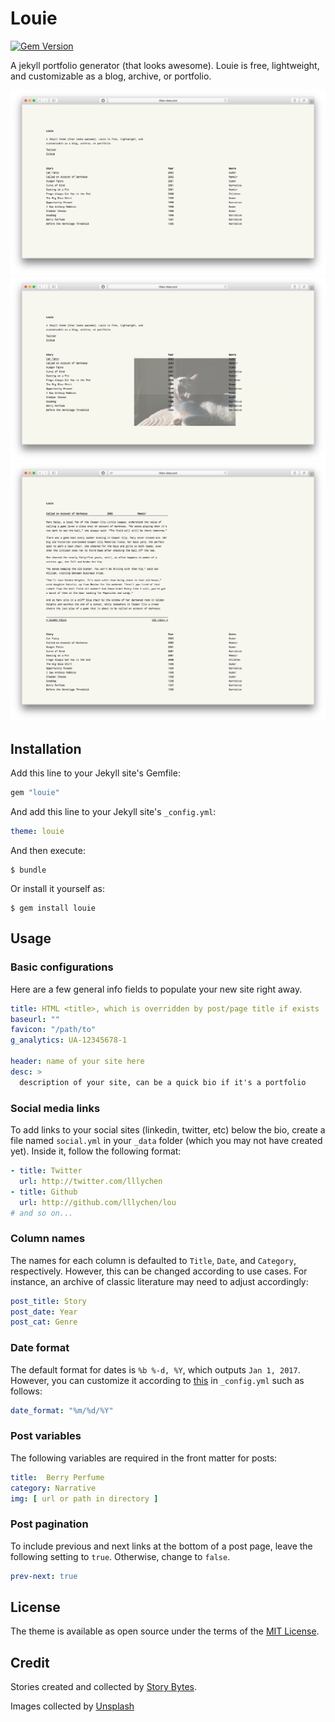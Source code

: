 # Louie
[![Gem Version](https://badge.fury.io/rb/louie.svg)](https://badge.fury.io/rb/louie)

A jekyll portfolio generator (that looks awesome). Louie is free, lightweight, and customizable as a blog, archive, or portfolio.

![Home](screenshot.png)
![Home with hover](screenshot2.png)
![Post](screenshot3.png)

## Installation
Add this line to your Jekyll site's Gemfile:

```ruby
gem "louie"
```

And add this line to your Jekyll site's `_config.yml`:

```yaml
theme: louie
```

And then execute:

    $ bundle

Or install it yourself as:

    $ gem install louie

## Usage
### Basic configurations
Here are a few general info fields to populate your new site right away.

```yaml
title: HTML <title>, which is overridden by post/page title if exists
baseurl: ""
favicon: "/path/to"
g_analytics: UA-12345678-1

header: name of your site here
desc: >
  description of your site, can be a quick bio if it's a portfolio
```

### Social media links
To add links to your social sites (linkedin, twitter, etc) below the bio, create a file named `social.yml` in your `_data` folder (which you may not have created yet). Inside it, follow the following format:

```yaml
- title: Twitter
  url: http://twitter.com/lllychen
- title: Github
  url: http://github.com/lllychen/lou
# and so on...
```

### Column names
The names for each column is defaulted to `Title`, `Date`, and `Category`, respectively. However, this can be changed according to use cases. For instance, an archive of classic literature may need to adjust accordingly:

```yaml
post_title: Story
post_date: Year
post_cat: Genre
```

### Date format
The default format for dates is `%b %-d, %Y`, which outputs `Jan 1, 2017`. However, you can customize it according to [this](http://jekyll.tips/jekyll-casts/date-formatting/#date) in `_config.yml` such as follows:

```yaml
date_format: "%m/%d/%Y"
```

### Post variables
The following variables are required in the front matter for posts:

```yaml
title:  Berry Perfume
category: Narrative
img: [ url or path in directory ]
```

### Post pagination
To include previous and next links at the bottom of a post page, leave the following setting to `true`. Otherwise, change to `false`.

```yaml
prev-next: true
```

## License
The theme is available as open source under the terms of the [MIT License](http://opensource.org/licenses/MIT).

## Credit
Stories created and collected by [Story Bytes](http://www.storybytes.com/view-length/0256-words/index-0256.html).

Images collected by [Unsplash](https://unsplash.com/)
